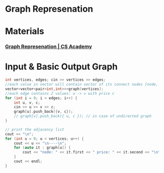 # Graph Represenation
# Materials
### [Graph Represenation | CS Academy](https://csacademy.com/lesson/graph_representation)

# Input & Basic Output Graph  
```cpp
int vertices, edges; cin >> vertices >> edges;
//each value in vector will contain vector of its connect nodes [node, Cost]
vector<vector<pair<int,int>>>graph(vertices);
//each edge contains 2 values: u -> v with price c
for (int i = 0; i < edges; i++) {
    int u, v, c; 
    cin >> u >> v >> c; 
    graph[u].push_back({v, c});
    // graph[v].push_back({ u, c }); // in case of undirected graph
}

// print the adjacency list
cout << "\n";
for (int u = 0; u < vertices; u++) {
    cout << u << "\n----\n";
    for (auto it : graph[u]) {
        cout << "node: " << it.first << " price: " << it.second << "\n";
    }
    cout << endl;
}
```

